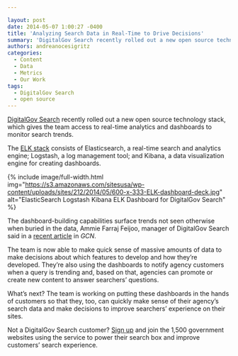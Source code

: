 ```yaml
---

layout: post
date: 2014-05-07 1:00:27 -0400
title: 'Analyzing Search Data in Real-Time to Drive Decisions'
summary: 'DigitalGov Search recently rolled out a new open source technology stack, which gives the team access to real-time analytics and dashboards to monitor search trends. The ELK stack consists of Elasticsearch, a real-time search and analytics engine; Logstash, a log management tool; and Kibana, a data visualization engine for creating dashboards. {% img=&quot;https\://s3.amazonaws.com/sitesusa/wp-content/uploads/sites/212/2014/05/600-x-333-ELK-dashboard-deck.jpg&quot; alt=&quot;ElasticSearch Logstash'
authors: andreanocesigritz
categories:
  - Content
  - Data
  - Metrics
  - Our Work
tags:
  - DigitalGov Search
  - open source
---
```


[DigitalGov Search](http://search.WHATEVER) recently rolled out a new open source technology stack, which gives the team access to real-time analytics and dashboards to monitor search trends.

The [ELK stack](http://www.elasticsearch.org/overview/) consists of Elasticsearch, a real-time search and analytics engine; Logstash, a log management tool; and Kibana, a data visualization engine for creating dashboards.


{% include image/full-width.html img="https://s3.amazonaws.com/sitesusa/wp-content/uploads/sites/212/2014/05/600-x-333-ELK-dashboard-deck.jpg" alt="ElasticSearch Logstash Kibana ELK Dashboard for DigitalGov Search" %}

The dashboard-building capabilities surface trends not seen otherwise when buried in the data, Ammie Farraj Feijoo, manager of DigitalGov Search said in a [recent article](http://gcn.com/Articles/2014/04/29/DigitalGov-Search.aspx) in _GCN_.

The team is now able to make quick sense of massive amounts of data to make decisions about which features to develop and how they’re developed. They’re also using the dashboards to notify agency customers when a query is trending and, based on that, agencies can promote or create new content to answer searchers’ questions.

What’s next? The team is working on putting these dashboards in the hands of customers so that they, too, can quickly make sense of their agency’s search data and make decisions to improve searchers’ experience on their sites.

Not a DigitalGov Search customer? [Sign up](https://www.WHATEVER/services/search/) and join the 1,500 government websites using the service to power their search box and improve customers’ search experience.